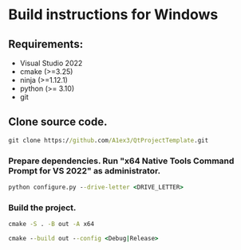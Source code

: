 # Build instructions for Windows

## Requirements:
- Visual Studio 2022
- cmake (>=3.25)
- ninja (>=1.12.1)
- python (>= 3.10)
- git

## Clone source code.
```cmd
git clone https://github.com/A1ex3/QtProjectTemplate.git
```

### Prepare dependencies. Run "x64 Native Tools Command Prompt for VS 2022" as administrator.
```cmd
python configure.py --drive-letter <DRIVE_LETTER>
```

### Build the project.
```cmd
cmake -S . -B out -A x64
```

```cmd
cmake --build out --config <Debug|Release>
```
